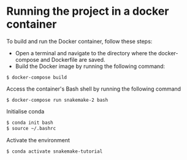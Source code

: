 # Running the project in a docker container

To build and run the Docker container, follow these steps:

- Open a terminal and navigate to the directory where the docker-compose and Dockerfile are saved.
- Build the Docker image by running the following command: 
```
$ docker-compose build
```

Access the container's Bash shell by running the following command

```
$ docker-compose run snakemake-2 bash
```

Initialise conda

```bash
$ conda init bash
$ source ~/.bashrc
```

Activate the environment
```bash
$ conda activate snakemake-tutorial
```